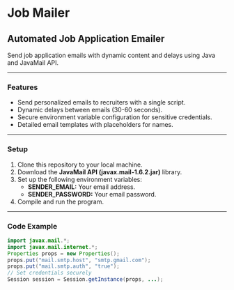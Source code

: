 # Job Mailer

## Automated Job Application Emailer  
Send job application emails with dynamic content and delays using Java and JavaMail API.

---

### Features
- Send personalized emails to recruiters with a single script.
- Dynamic delays between emails (30-60 seconds).
- Secure environment variable configuration for sensitive credentials.
- Detailed email templates with placeholders for names.

---

### Setup
1. Clone this repository to your local machine.
2. Download the **JavaMail API (javax.mail-1.6.2.jar)** library.
3. Set up the following environment variables:
   - **SENDER_EMAIL:** Your email address.
   - **SENDER_PASSWORD:** Your email password.
4. Compile and run the program.

---

### Code Example

```java
import javax.mail.*;
import javax.mail.internet.*;
Properties props = new Properties();
props.put("mail.smtp.host", "smtp.gmail.com");
props.put("mail.smtp.auth", "true");
// Set credentials securely
Session session = Session.getInstance(props, ...);
